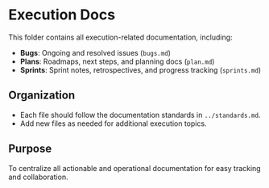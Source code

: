 # Execution Docs

This folder contains all execution-related documentation, including:
- **Bugs**: Ongoing and resolved issues (`bugs.md`)
- **Plans**: Roadmaps, next steps, and planning docs (`plan.md`)
- **Sprints**: Sprint notes, retrospectives, and progress tracking (`sprints.md`)

## Organization
- Each file should follow the documentation standards in `../standards.md`.
- Add new files as needed for additional execution topics.

## Purpose
To centralize all actionable and operational documentation for easy tracking and collaboration. 
